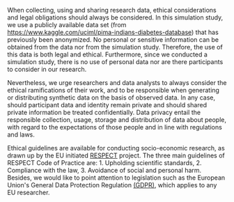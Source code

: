 When collecting, using and sharing research data, ethical considerations and legal obligations should always be considered. 
In this simulation study, we use a publicly available data set (from https://www.kaggle.com/uciml/pima-indians-diabetes-database) that has previously been anonymized. No personal or sensitive information can be obtained from the data nor from the simulation study. Therefore, the use of this data is both legal and ethical. 
Furthermore, since we conducted a simulation study, there is no use of personal data nor are there participants to consider in our research. 

Nevertheless, we urge researchers and data analysts to always consider the ethical ramifications of their work, and to be responsible when generating or distributing synthetic data on the basis of observed data. In any case, should participant data and identity remain private and should shared private information be treated confidentially. Data privacy entail the responsible collection, usage, storage and distribution of data about people, with regard to the expectations of those people and in line with regulations and laws. 

Ethical guidelines are available for conducting socio-economic research, as drawn up by the EU initiated [RESPECT](http://www.respectproject.org/code/) project. The three main guidelines of RESPECT Code of Practice are: 1. Upholding scientific standards, 2. Compliance with the law, 3. Avoidance of social and personal harm.
Besides, we would like to point attention to legislation such as the European Union's General Data Protection Regulation [(GDPR)](https://eur-lex.europa.eu/eli/reg/2016/679/oj), which applies to any EU researcher. 


